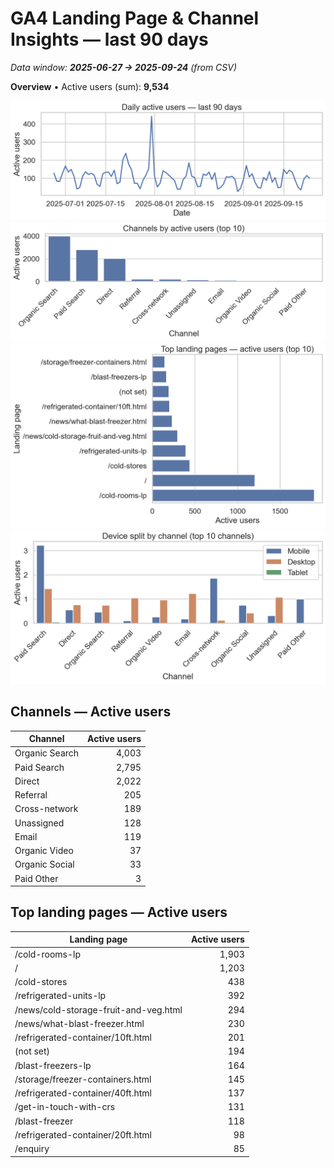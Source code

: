 # GA4 Landing Page & Channel Insights — last 90 days
_Data window: **2025-06-27 → 2025-09-24** (from CSV)_

**Overview** • Active users (sum): **9,534**

![](data/processed/charts/daily_active_users_last_90d.png)
![](data/processed/charts/channels_top10_last_90d.png)
![](data/processed/charts/landing_pages_top10_last_90d.png)
![](data/processed/charts/device_split_by_channel_last_90d.png)

## Channels — Active users
| Channel | Active users |
|---|---:|
| Organic Search | 4,003 |
| Paid Search | 2,795 |
| Direct | 2,022 |
| Referral | 205 |
| Cross-network | 189 |
| Unassigned | 128 |
| Email | 119 |
| Organic Video | 37 |
| Organic Social | 33 |
| Paid Other | 3 |

## Top landing pages — Active users
| Landing page | Active users |
|---|---:|
| /cold-rooms-lp | 1,903 |
| / | 1,203 |
| /cold-stores | 438 |
| /refrigerated-units-lp | 392 |
| /news/cold-storage-fruit-and-veg.html | 294 |
| /news/what-blast-freezer.html | 230 |
| /refrigerated-container/10ft.html | 201 |
| (not set) | 194 |
| /blast-freezers-lp | 164 |
| /storage/freezer-containers.html | 145 |
| /refrigerated-container/40ft.html | 137 |
| /get-in-touch-with-crs | 131 |
| /blast-freezer | 118 |
| /refrigerated-container/20ft.html | 98 |
| /enquiry | 85 |